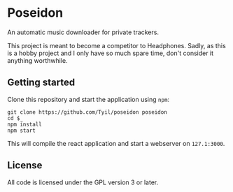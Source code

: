 # Poseidon
An automatic music downloader for private trackers.

This project is meant to become a competitor to Headphones. Sadly, as this is a
hobby project and I only have so much spare time, don't consider it anything
worthwhile.

## Getting started
Clone this repository and start the application using `npm`:

```
git clone https://github.com/Tyil/poseidon poseidon
cd $_
npm install
npm start
```

This will compile the react application and start a webserver on `127.1:3000`.

## License
All code is licensed under the GPL version 3 or later.

